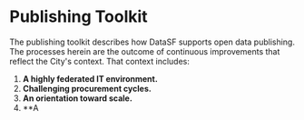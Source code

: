 # Publishing Toolkit

The publishing toolkit describes how DataSF supports open data publishing. The processes herein are the outcome of continuous improvements that reflect the City's context. That context includes:

1. **A highly federated IT environment.**
2. **Challenging procurement cycles.**
3. **An orientation toward scale.**
4. **A
